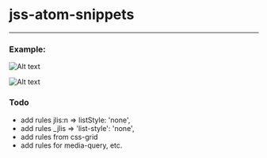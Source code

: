 # jss-atom-snippets

___

### Example:

![Alt text](https://monosnap.com/file/iHbDUHkyBODrXJujJpWqWW5jylkIjg.png)

![Alt text](https://monosnap.com/file/1pazPTK6rYThG7XBHL4BL5qzcsAOL1.png)


### Todo

* add rules jlis:n => listStyle: 'none',
* add rules _jlis => 'list-style': 'none',
* add rules from css-grid
* add rules for media-query, etc.

